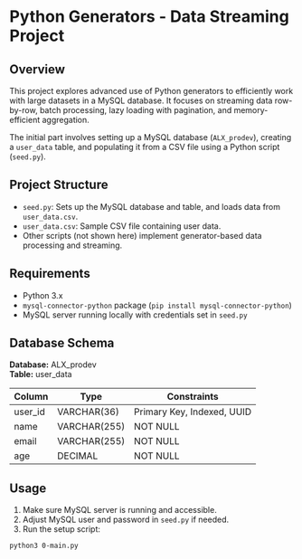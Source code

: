 # Python Generators - Data Streaming Project

## Overview

This project explores advanced use of Python generators to efficiently work with large datasets in a MySQL database. It focuses on streaming data row-by-row, batch processing, lazy loading with pagination, and memory-efficient aggregation.

The initial part involves setting up a MySQL database (`ALX_prodev`), creating a `user_data` table, and populating it from a CSV file using a Python script (`seed.py`).

## Project Structure

- `seed.py`: Sets up the MySQL database and table, and loads data from `user_data.csv`.
- `user_data.csv`: Sample CSV file containing user data.
- Other scripts (not shown here) implement generator-based data processing and streaming.

## Requirements

- Python 3.x
- `mysql-connector-python` package (`pip install mysql-connector-python`)
- MySQL server running locally with credentials set in `seed.py`

## Database Schema

**Database:** ALX_prodev  
**Table:** user_data

| Column  | Type         | Constraints                |
| ------- | ------------ | -------------------------- |
| user_id | VARCHAR(36)  | Primary Key, Indexed, UUID |
| name    | VARCHAR(255) | NOT NULL                   |
| email   | VARCHAR(255) | NOT NULL                   |
| age     | DECIMAL      | NOT NULL                   |

## Usage

1. Make sure MySQL server is running and accessible.
2. Adjust MySQL user and password in `seed.py` if needed.
3. Run the setup script:

```bash
python3 0-main.py
```
